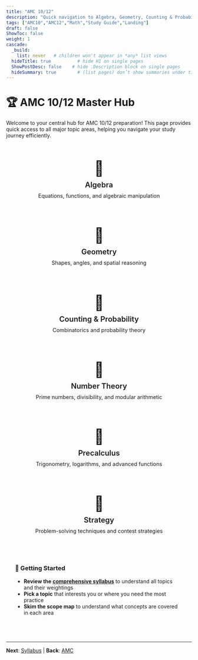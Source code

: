 ```yaml
---
title: "AMC 10/12"
description: "Quick navigation to Algebra, Geometry, Counting & Probability, Number Theory, Precalculus, and Contest Strategy."
tags: ["AMC10","AMC12","Math","Study Guide","Landing"]
draft: false
ShowToc: false
weight: 1
cascade:
  _build:
    list: never   # children won't appear in *any* list views
  hideTitle: true          # hide H1 on single pages
  ShowPostDesc: false    # hide .Description block on single pages
  hideSummary: true        # (list pages) don’t show summaries under titles
---
```


# 🏆 AMC 10/12 Master Hub
Welcome to your central hub for AMC 10/12 preparation! This page provides quick access to all major topic areas, helping you navigate your study journey efficiently.

<style>
.topic-grid {
  display: grid;
  grid-template-columns: repeat(auto-fit, minmax(280px, 1fr));
  gap: 1.5rem;
  margin: 2rem 0;
}

.topic-card {
  background: var(--theme);
  border: 1px solid var(--border);
  border-radius: 8px;
  padding: 1.5rem;
  text-align: center;
  transition: transform 0.2s ease, box-shadow 0.2s ease;
  text-decoration: none;
  color: inherit;
  display: block;
}

.topic-card:hover {
  transform: translateY(-2px);
  box-shadow: 0 4px 12px rgba(0,0,0,0.1);
  text-decoration: none;
  color: inherit;
}

.topic-icon {
  font-size: 2.5rem;
  margin-bottom: 0.5rem;
  display: block;
}

.topic-title {
  font-size: 1.25rem;
  font-weight: 600;
  margin-bottom: 0.5rem;
  color: var(--primary);
}

.topic-desc {
  font-size: 0.9rem;
  color: var(--secondary);
  line-height: 1.4;
}

.getting-started {
  background: var(--code-bg);
  border-left: 4px solid var(--primary);
  padding: 1.5rem;
  margin: 2rem 0;
  border-radius: 0 8px 8px 0;
}

.getting-started h3 {
  margin-top: 0;
  color: var(--primary);
}

@media (max-width: 768px) {
  .topic-grid {
    grid-template-columns: 1fr;
    gap: 1rem;
  }
  
  .topic-card {
    padding: 1.25rem;
  }
}
</style>

<div class="topic-grid">
  <a href="algebra/" class="topic-card">
    <span class="topic-icon">🧮</span>
    <div class="topic-title">Algebra</div>
    <div class="topic-desc">Equations, functions, and algebraic manipulation</div>
  </a>
  
  <a href="geometry/" class="topic-card">
    <span class="topic-icon">📐</span>
    <div class="topic-title">Geometry</div>
    <div class="topic-desc">Shapes, angles, and spatial reasoning</div>
  </a>
  
  <a href="counting-probability/" class="topic-card">
    <span class="topic-icon">🎲</span>
    <div class="topic-title">Counting & Probability</div>
    <div class="topic-desc">Combinatorics and probability theory</div>
  </a>
  
  <a href="number-theory/" class="topic-card">
    <span class="topic-icon">🔢</span>
    <div class="topic-title">Number Theory</div>
    <div class="topic-desc">Prime numbers, divisibility, and modular arithmetic</div>
  </a>
  
  <a href="precalculus/" class="topic-card">
    <span class="topic-icon">📘</span>
    <div class="topic-title">Precalculus</div>
    <div class="topic-desc">Trigonometry, logarithms, and advanced functions</div>
  </a>
  
  <a href="strategy/" class="topic-card">
    <span class="topic-icon">🧭</span>
    <div class="topic-title">Strategy</div>
    <div class="topic-desc">Problem-solving techniques and contest strategies</div>
  </a>
</div>

<div class="getting-started">
  <h3>🚀 Getting Started</h3>
  <ul>
    <li><strong>Review the <a href="syllabus">comprehensive syllabus</a></strong> to understand all topics and their weightings</li>
    <li><strong>Pick a topic</strong> that interests you or where you need the most practice</li>
    <li><strong>Skim the scope map</strong> to understand what concepts are covered in each area</li>
  </ul>
</div>

---

**Next**: [Syllabus](syllabus) | **Back**: [AMC](../)